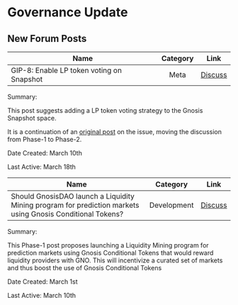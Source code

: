 # Governance Update

## New Forum Posts

| Name          | Category      | Link   |
| ------------- |:-------------:| :-----:|
| GIP-8: Enable LP token voting on Snapshot | Meta | [Discuss](https://forum.gnosis.io/t/gip-8-enable-lp-token-voting-on-snapshot/1116) |

Summary:

This post suggests adding a LP token voting strategy to the Gnosis Snapshot space.

It is a continuation of an [original post](https://forum.gnosis.io/t/should-gnosisdao-allow-to-use-gno-locked-in-balancer-pools-for-voting-in-snapshot-proposals/902)
on the issue, moving the discussion from Phase-1 to Phase-2.


Date Created: March 10th

Last Active: March 18th


| Name          | Category      | Link   |
| ------------- |:-------------:| :-----:|
| Should GnosisDAO launch a Liquidity Mining program for prediction markets using Gnosis Conditional Tokens? | Development | [Discuss](https://forum.gnosis.io/t/should-gnosisdao-launch-a-liquidity-mining-program-for-prediction-markets-using-gnosis-conditional-tokens/1109) |

Summary:

This Phase-1 post proposes launching a Liquidity Mining program for prediction markets using Gnosis Conditional Tokens that would reward
liquidity providers with GNO. This will incentivize a curated set of markets and thus boost the use of Gnosis Conditional Tokens

Date Created: March 1st

Last Active: March 10th
